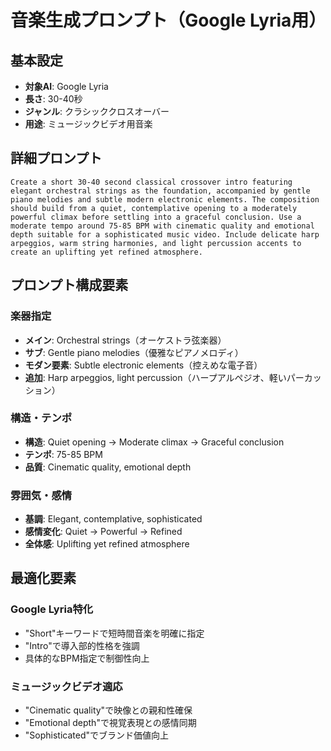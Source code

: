 # 音楽生成プロンプト（Google Lyria用）

## 基本設定
- **対象AI**: Google Lyria
- **長さ**: 30-40秒
- **ジャンル**: クラシッククロスオーバー
- **用途**: ミュージックビデオ用音楽

## 詳細プロンプト

```
Create a short 30-40 second classical crossover intro featuring elegant orchestral strings as the foundation, accompanied by gentle piano melodies and subtle modern electronic elements. The composition should build from a quiet, contemplative opening to a moderately powerful climax before settling into a graceful conclusion. Use a moderate tempo around 75-85 BPM with cinematic quality and emotional depth suitable for a sophisticated music video. Include delicate harp arpeggios, warm string harmonies, and light percussion accents to create an uplifting yet refined atmosphere.
```

## プロンプト構成要素

### 楽器指定
- **メイン**: Orchestral strings（オーケストラ弦楽器）
- **サブ**: Gentle piano melodies（優雅なピアノメロディ）
- **モダン要素**: Subtle electronic elements（控えめな電子音）
- **追加**: Harp arpeggios, light percussion（ハープアルペジオ、軽いパーカッション）

### 構造・テンポ
- **構造**: Quiet opening → Moderate climax → Graceful conclusion
- **テンポ**: 75-85 BPM
- **品質**: Cinematic quality, emotional depth

### 雰囲気・感情
- **基調**: Elegant, contemplative, sophisticated
- **感情変化**: Quiet → Powerful → Refined
- **全体感**: Uplifting yet refined atmosphere

## 最適化要素

### Google Lyria特化
- "Short"キーワードで短時間音楽を明確に指定
- "Intro"で導入部的性格を強調
- 具体的なBPM指定で制御性向上

### ミュージックビデオ適応
- "Cinematic quality"で映像との親和性確保
- "Emotional depth"で視覚表現との感情同期
- "Sophisticated"でブランド価値向上